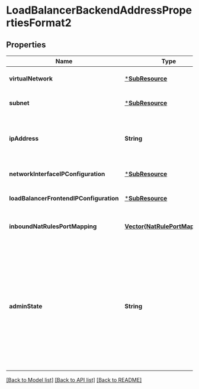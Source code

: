 # LoadBalancerBackendAddressPropertiesFormat2


## Properties
Name | Type | Description | Notes
------------ | ------------- | ------------- | -------------
**virtualNetwork** | [***SubResource**](SubResource.md) |  | [optional] [default to nothing]
**subnet** | [***SubResource**](SubResource.md) |  | [optional] [default to nothing]
**ipAddress** | **String** | IP Address belonging to the referenced virtual network. | [optional] [default to nothing]
**networkInterfaceIPConfiguration** | [***SubResource**](SubResource.md) |  | [optional] [default to nothing]
**loadBalancerFrontendIPConfiguration** | [***SubResource**](SubResource.md) |  | [optional] [default to nothing]
**inboundNatRulesPortMapping** | [**Vector{NatRulePortMapping2}**](NatRulePortMapping2.md) | Collection of inbound NAT rule port mappings. | [optional] [readonly] [default to nothing]
**adminState** | **String** | A list of administrative states which once set can override health probe so that Load Balancer will always forward new connections to backend, or deny new connections and reset existing connections. | [optional] [default to nothing]


[[Back to Model list]](../README.md#models) [[Back to API list]](../README.md#api-endpoints) [[Back to README]](../README.md)


